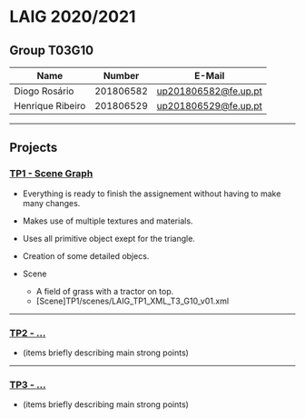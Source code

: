 # LAIG 2020/2021

## Group T03G10
| Name             | Number    | E-Mail             |
| ---------------- | --------- | ------------------ |
| Diogo Rosário    | 201806582 | up201806582@fe.up.pt |
| Henrique Ribeiro | 201806529 | up201806529@fe.up.pt |

----

## Projects

### [TP1 - Scene Graph](TP1)

- Everything is ready to finish the assignement without having to make many changes.
- Makes use of multiple textures and materials.
- Uses all primitive object exept for the triangle.
- Creation of some detailed objecs.

- Scene
  - A field of grass with a tractor on top.
  - [Scene]TP1/scenes/LAIG_TP1_XML_T3_G10_v01.xml

-----

### [TP2 - ...](TP2)
- (items briefly describing main strong points)

----

### [TP3 - ...](TP3)
- (items briefly describing main strong points)

